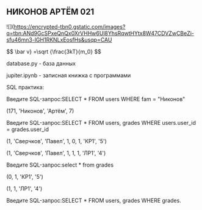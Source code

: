 ## НИКОНОВ АРТЁМ 021

![](https://encrypted-tbn0.gstatic.com/images?q=tbn:ANd9GcSPxeQnQx0XrVHHw6Ul8YhsRqwtHYtx8W47CDVZwCBeZi-sfu46mn3-lGH1RKNLxEosfHs&usqp=CAU

$$ \bar v} =\sqrt {\frac{3kT}{m_0} $$

database.py - база данных

jupiter.ipynb - записная книжка с программами

SQL практика:

Введите SQL-запрос:SELECT * FROM users WHERE fam = "Никонов"

(171, 'Никонов', 'Артём', 7)


Введите SQL-запрос:SELECT * FROM users, grades WHERE users.user_id = grades.user_id

(1, 'Сверчков', 'Павел', 1, 0, 1, 'КР1', '5')

(1, 'Сверчков', 'Павел', 1, 1, 1, 'ЛР1', '4')


Введите SQL-запрос:select * from grades

(0, 1, 'КР1', '5')

(1, 1, 'ЛР1', '4')

Введите SQL-запрос:SELECT * FROM users, grades WHERE grades.

